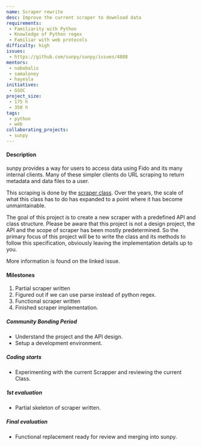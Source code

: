 ```yaml
---
name: Scraper rewrite
desc: Improve the current scraper to download data
requirements:
 - Familiarity with Python
 - Knowledge of Python regex
 - Familiar with web protocols
difficulty: high
issues:
 - https://github.com/sunpy/sunpy/issues/4888
mentors:
 - nabobalis
 - samaloney
 - hayesla
initiatives:
 - GSOC
project_size:
 - 175 h
 - 350 h
tags:
 - python
 - web
collaborating_projects:
 - sunpy
---
```


#### Description

sunpy provides a way for users to access data using Fido and its many internal clients.
Many of these simpler clients do URL scraping to return metadata and data files to a user.

This scraping is done by the [scraper class](https://docs.sunpy.org/en/stable/api/sunpy.net.scraper.Scraper.html?highlight=scraper).
Over the years, the scale of what this class has to do has expanded to a point where it has become unmaintainable.

The goal of this project is to create a new scraper with a predefined API and class structure.
Please be aware that this project is not a design project, the API and the scope of scraper has been mostly predetermined.
So the primary focus of this project will be to write the class and its methods to follow this specification, obviously leaving the implementation details up to you.

More information is found on the linked issue.

#### Milestones

1. Partial scraper written
2. Figured out if we can use parse instead of python regex.
3. Functional scraper written
4. Finished scraper implementation.

##### Community Bonding Period

* Understand the project and the API design.
* Setup a development environment.

##### Coding starts

* Experimenting with the current Scrapper and reviewing the current Class.

##### 1st evaluation

* Partial skeleton of scraper written.

##### Final evaluation

* Functional replacement ready for review and merging into sunpy.
